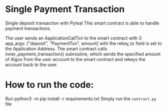 # Single Payment Transaction
Single deposit transaction with Pyteal
This smart contract is able to handle payment transactions.

The user sends an ApplicationCallTxn to the smart contract with 3 app_args: ["deposit", "PaymentTxn", amount] with the rekey_to field is set to the Application Address.
The smart contract calls inner_payment_transaction() subroutine, which sends the specified amount of Algos from the user account to the smart contract and rekeys the account back to the user.

# How to run the code:
Run python3 -m pip install -r requirements.txt
Simply run the `contract.py` file
